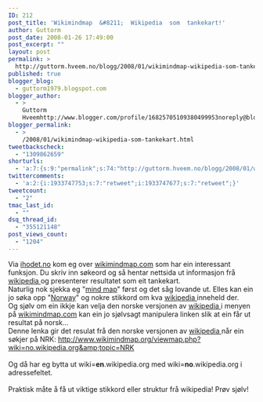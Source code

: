 ```yaml
---
ID: 212
post_title: 'Wikimindmap  &#8211;  Wikipedia  som  tankekart!'
author: Guttorm
post_date: 2008-01-26 17:49:00
post_excerpt: ""
layout: post
permalink: >
  http://guttorm.hveem.no/blogg/2008/01/wikimindmap-wikipedia-som-tankekart/
published: true
blogger_blog:
  - guttorm1979.blogspot.com
blogger_author:
  - >
    Guttorm
    Hveemhttp://www.blogger.com/profile/16825705109380499953noreply@blogger.com
blogger_permalink:
  - >
    /2008/01/wikimindmap-wikipedia-som-tankekart.html
tweetbackscheck:
  - "1309862659"
shorturls:
  - 'a:7:{s:9:"permalink";s:74:"http://guttorm.hveem.no/blogg/2008/01/wikimindmap-wikipedia-som-tankekart/";s:7:"tinyurl";s:25:"http://tinyurl.com/aqe9m7";s:4:"isgd";s:17:"http://is.gd/gUGQ";s:5:"bitly";s:18:"http://bit.ly/tcYR";s:5:"snipr";s:22:"http://snipr.com/ako97";s:5:"snurl";s:22:"http://snurl.com/ako97";s:7:"snipurl";s:24:"http://snipurl.com/ako97";}'
twittercomments:
  - 'a:2:{i:1933747753;s:7:"retweet";i:1933747677;s:7:"retweet";}'
tweetcount:
  - "2"
tmac_last_id:
  - ""
dsq_thread_id:
  - "355121148"
post_views_count:
  - "1204"
---
```

Via <a href="http://ihodet.no/?p=608">ihodet.no</a> kom eg over <a href="http://www.wikimindmap.com/">wikimindmap.com</a> som har ein interessant funksjon. Du skriv inn søkeord og så hentar nettsida ut informasjon frå <a href="http://nn.wikipedia.org/">wikipedia </a>og presenterer resultatet som eit tankekart.<br />Naturlig nok sjekka eg "<a href="http://www.wikimindmap.org/viewmap.php?wiki=en.wikipedia.org&amp;topic=mind_map">mind map</a>" først og det såg lovande ut. Elles kan ein jo søka opp "<a href="http://www.wikimindmap.org/viewmap.php?wiki=en.wikipedia.org&amp;topic=norway">Norway</a>" og nokre stikkord om kva <a href="http://nn.wikipedia.org/">wikipedia </a>inneheld der.<br />Og sjølv om ein ikkje kan velja den norske versjonen av <a href="http://nn.wikipedia.org/">wikipedia </a>i menyen på <a href="http://www.wikimindmap.com/">wikimindmap.com</a> kan ein jo sjølvsagt manipulera linken slik at ein får ut resultat på norsk...<br />Denne lenka gir det resulat frå den norske versjonen av <a href="http://nn.wikipedia.org/">wikipedia </a>når ein søkjer på NRK: <a href="http://www.wikimindmap.org/viewmap.php?wiki=no.wikipedia.org&amp;topic=NRK">http://www.wikimindmap.org/viewmap.php?wiki=no.wikipedia.org&amp;topic=NRK</a><br /><br />Og då har eg bytta ut wiki=<strong>en</strong>.wikipedia.org med wiki=<strong>no</strong>.wikipedia.org i adressefeltet.<br /><br />Praktisk måte å få ut viktige stikkord eller struktur frå wikipedia! Prøv sjølv!